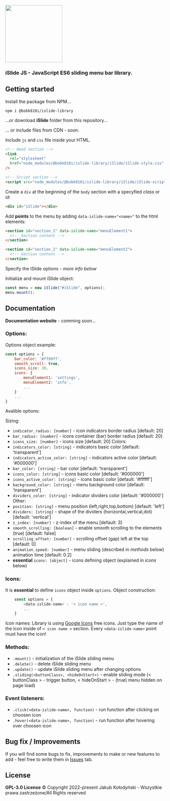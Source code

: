 <img src="https://user-images.githubusercontent.com/70112799/155586547-842f3ffc-a45c-432f-ac18-0dbbc54a8ea3.png" style="width: 180px;"></img>

### iSlide JS - JavaScript ES6 sliding menu bar library.

## Getting started

Install the package from NPM...

```npm
npm i @bobk810i/islide-library
```

...or download **iSlide** folder from this repository...

... or include files from CDN - _soon_.

Include `js` and `css` file inside your HTML.

```html
<!-- Head section -->
<link
  rel="stylesheet"
  href="node_modules/@bobk810i/islide-library/iSlide/iSlide-style.css"
/>

<!-- Script section -->
<script src="node_modules/@bobk810i/islide-library/iSlide/iSlide-script.js"></script>
```

Create a `div` at the beginning of the `body` section with a specyfied _class_ or _id_:

```html
<div id="iSlide"></div>
```

Add **points** to the menu by adding `data-islide-name="<name>"` to the html elements:

```html
<section id="section_1" data-islide-name="menuElement1">
  <!-- Section content -->
</section>

<section id="section_2" data-islide-name="menuElement2">
  <!-- Section content -->
</section>
```

Specify the iSlide options - _more info below_

Initialize and mount iSlide object:

```js
const menu = new iSlide("#iSlide", options);
menu.mount();
```

## Documentation

**Documentation website** - comming soon...

### Options:

Options object example:

```js
const options = {
    bar_color: '#ff99ff',
    smooth_scroll: true,
    icons_size: 30,
    icons: {
        menuElement1: 'settings',
        menuElement2: 'info',
        ...
    }
    ...
}
```

Avalible options:

Sizing:

- `indicator_radius: [number]` - icon indicators border radius [default: 20]
- `bar_radius: [number]` - icons container (bar) border radius [default: 20]
- `icons_size: [number]` - icons size [default: 20]
  Colors:
- `indicators_color: [string]` - indicators basic color [default: 'transparent']
- `indicators_active_color: [string]` - indicators active color [default: '#000000']
- `bar_color: [string]` - bar color [default: 'transparent']
- `icons_color: [string]` - icons basic color [default: '#000000']
- `icons_active_color: [string]` - icons basic color [default: '#ffffff']
- `background_color: [string]` - menu background color [default: 'transparent']
- `dividers_color: [string]` - indicator dividers color [default: '#000000']
  Other:
- `position: [string]` - menu position (left,right,top,bottom) [default: 'left']
- `dividers: [string]` - shape of the dividers (horizontal,vertical,dot) [default: 'vertical']
- `z_index: [number]` - z-index of the menu [default: 3]
- `smooth_scrolling: [boolean]` - enable smooth scrolling to the elements (true) [default: false]
- `scrolling_offset: [number]` - scrolling offset (gap) left at the top [default: 0]
- `animation_speed: [number]` - menu sliding (described in _methods_ below) animation time [default: 0.2]
- **essential** `icons: [object]` - icons defining object (explained in _icons_ below)

### Icons:

It is **essential** to define `icons` object inside `options`.
Object construction:

```js
    const options = {
        <data-islide-name> : '< icon name >',
        ...
    }
```

Icon names:
Library is using [Google Icons](https://fonts.google.com/icons) free icons. Just type the name of the icon inside of `< icon name >` section.
Every `<data-islide-name>` point must have the icon!

### Methods:

- `.mount()` - initialization of the iSlide sliding menu
- `.delete()` - delete iSlide sliding menu
- `.update()` - update iSlide sliding menu after changing options
- `.sliding(<buttonClass>, <hideOnStart>)` - enable sliding mode (< buttonClass > - trigger button, < hideOnStart > - (true) menu hidden on page load)

### Event listeners:

- `.click(<data-islide-name>, function)` - run function after clicking on choosen icon
- `.hover(<data-islide-name>, function)` - run function after hovering over choosen icon

## Bug fix / Improvements

If you will find some bugs to fix, improvements to make or new features to add - feel free to write them in [Issues](https://github.com/bobk810i/iSlideJS-library/issues) tab.

## License

**GPL-3.0 License**
© Copyright 2022-present Jakub Kołodyński - Wszystkie prawa zastrzeżone/All Rights reserved
